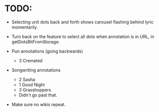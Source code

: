 # TODO:
* Selecting unit dots back and forth shows carousel flashing behind lyric momentarily.
* Turn back on the feature to select all dots when annotation is in URL, in getDotsBitFromStorage.

* Pun annotations (going backwards)
    * 3 Cremated

* Songwriting annotations
    * 2 Sasha
    * 1 Good Night
    * 3 Grasshoppers
    * Didn't go past that.
* Make sure no wikis repeat.